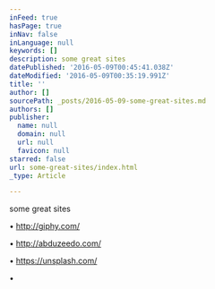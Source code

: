 ```yaml
---
inFeed: true
hasPage: true
inNav: false
inLanguage: null
keywords: []
description: some great sites
datePublished: '2016-05-09T00:45:41.038Z'
dateModified: '2016-05-09T00:35:19.991Z'
title: ''
author: []
sourcePath: _posts/2016-05-09-some-great-sites.md
authors: []
publisher:
  name: null
  domain: null
  url: null
  favicon: null
starred: false
url: some-great-sites/index.html
_type: Article

---
```

some great sites

• http://giphy.com/

• http://abduzeedo.com/

• https://unsplash.com/

•